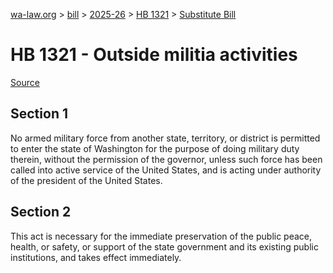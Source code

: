 [wa-law.org](/) > [bill](/bill/) > [2025-26](/bill/2025-26/) > [HB 1321](/bill/2025-26/hb/1321/) > [Substitute Bill](/bill/2025-26/hb/1321/S/)

# HB 1321 - Outside militia activities

[Source](http://lawfilesext.leg.wa.gov/biennium/2025-26/Pdf/Bills/House%20Bills/1321-S.pdf)

## Section 1
No armed military force from another state, territory, or district is permitted to enter the state of Washington for the purpose of doing military duty therein, without the permission of the governor, unless such force has been called into active service of the United States, and is acting under authority of the president of the United States.

## Section 2
This act is necessary for the immediate preservation of the public peace, health, or safety, or support of the state government and its existing public institutions, and takes effect immediately.
